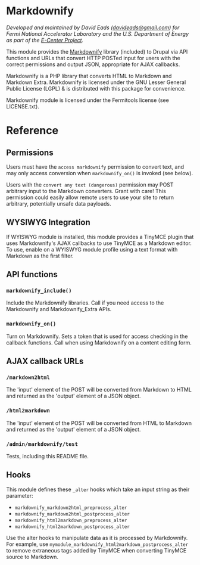 # Markdownify

*Developed and maintained by David Eads (davideads@gmail.com) for Fermi National
Accelerator Laboratory and the U.S. Department of Energy as part of the 
[E-Center Project][1].*

This module provides the [Markdownify][2] library (included) to Drupal via API
functions and URLs that convert HTTP POSTed input for users with the correct
permissions and output JSON, appropriate for AJAX callbacks. 

Markdownify is a PHP library that converts HTML to Markdown and Markdown Extra.
Markdownify is licensed under the GNU Lesser General Public License (LGPL) &
is distributed with this package for convenience.

Markdownify module is licensed under the Fermitools license (see LICENSE.txt).

# Reference

## Permissions

Users must have the `access markdownify` permission to convert text, and
may only access conversion when `markdownify_on()` is invoked (see below). 

Users with the `convert any text (dangerous)` permission may POST arbitrary
input to the Markdown converters. Grant with care! This permission could easily
allow remote users to use your site to return arbitrary, potentially unsafe
data payloads.

## WYSIWYG Integration

If WYISWYG module is installed, this module provides a TinyMCE plugin that 
uses Markdownify's AJAX callbacks to use TinyMCE as a Markdown editor. To use,
enable on a WYISWYG module profile using a text format with Markdown as the 
first filter.

## API functions

### `markdownify_include()`

Include the Markdownify libraries. Call if you need access to the Markdownify
and Markdownify_Extra APIs.

### `markdownify_on()`

Turn on Markdownify. Sets a token that is used for access checking in the
callback functions. Call when using Markdownify on a content editing form.

## AJAX callback URLs

### `/markdown2html`

The 'input' element of the POST will be converted from Markdown to HTML and
returned as the 'output' element of a JSON object.

### `/html2markdown`

The 'input' element of the POST will be converted from HTML to Markdown and
returned as the 'output' element of a JSON object.

### `/admin/markdownify/test`

Tests, including this README file.

## Hooks

This module defines these `_alter` hooks which take an input string as their
parameter:

* `markdownify_markdown2html_preprocess_alter`
* `markdownify_markdown2html_postprocess_alter`
* `markdownify_html2markdown_preprocess_alter`
* `markdownify_html2markdown_postprocess_alter`

Use the alter hooks to manipulate data as it is processed by Markdownify. For
example, use `mymodule_markdownify_html2markdown_postprocess_alter` to remove 
extraneous tags added by TinyMCE when converting TinyMCE source to Markdown.

 [1]: https://cdcvs.fnal.gov/redmine/projects/ecenter/
 [2]: http://milianw.de/projects/markdownify/
